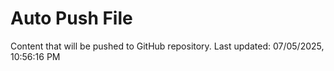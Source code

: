 # Auto Push File

Content that will be pushed to GitHub repository.
Last updated: 07/05/2025, 10:56:16 PM